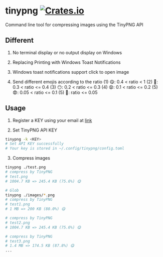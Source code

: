 
# tinypng [![Crates.io](https://img.shields.io/crates/v/tinypng.svg?style=flat-square)](https://crates.io/crates/tinypng)

Command line tool for compressing images using the TinyPNG API

## Different

1. No terminal display or no output display on Windows

2. Replacing Printing with Windows Toast Notifications

3. Windows toast notifications support click to open image

4. Send different emojis according to the ratio
(1) 😋: 0.4 < ratio < 1
(2) 🙂: 0.3 < ratio <= 0.4
(3) 😶: 0.2 < ratio <= 0.3
(4) 😧: 0.1 < ratio <= 0.2
(5) 😨: 0.05 < ratio <= 0.1
(5) 🤡: ratio <= 0.05

## Usage

1. Register a KEY using your email at [link](https://tinypng.com/developers)

2. Set TinyPNG API KEY

```sh
tinypng -k <KEY>
# Set API KEY successfully
# Your key is stored in ~/.config/tinypng/config.toml
```

3. Compress images

```sh
tinypng ./test.png
# compress by TinyPNG
# test.png
# 1004.7 KB => 245.4 KB (75.6%) 😋

# Glob
tinypng ./images/*.png
# compress by TinyPNG
# test1.png
# 1 MB => 200 KB (80.0%) 😋

# compress by TinyPNG
# test2.png
# 1004.7 KB => 245.4 KB (75.6%) 😋

# compress by TinyPNG
# test3.png
# 1.4 MB => 174.5 KB (87.8%) 😋
...
```
